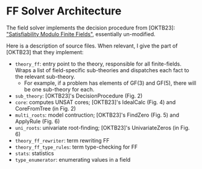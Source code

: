 # FF Solver Architecture

The field solver implements the decision procedure from [OKTB23]:
["Satisfiability Modulo Finite
Fields"](https://doi.org/10.1007/978-3-031-37703-7_8), essentially
un-modified.

Here is a description of source files. When relevant, I give the part of
[OKTB23] that they implement:

* `theory_ff`: entry point to the theory, responsible for all finite-fields.
   Wraps a list of field-specific sub-theories and dispatches each fact to the
   relevant sub-theory.
   * For example, if a problem has elements of GF(3) and GF(5), there will be
      one sub-theory for each.
* `sub_theory`: [OKTB23]'s DecisionProcedure (Fig. 2)
* `core`: computes UNSAT cores; [OKTB23]'s IdealCalc (Fig. 4) and CoreFromTree (in Fig. 2)
* `multi_roots`: model contruction; [OKTB23]'s FindZero (Fig. 5) and ApplyRule (Fig. 6)
* `uni_roots`: univariate root-finding; [OKTB23]'s UnivariateZeros (in Fig. 6)
* `theory_ff_rewriter`: term rewriting FF
* `theory_ff_type_rules`: term type-checking for FF
* `stats`: statistics
* `type_enumerator`: enumerating values in a field
